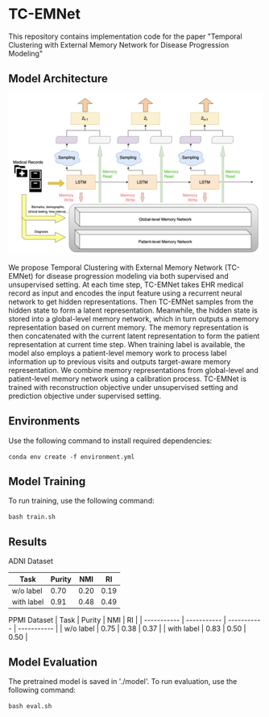 # TC-EMNet

This repository contains implementation code for the paper "Temporal Clustering with External Memory Network for Disease Progression Modeling"

## Model Architecture

<img src="framework.png" width="800" />

 We propose Temporal Clustering with External Memory Network (TC-EMNet) for disease progression modeling via both supervised and unsupervised setting. At each time step, TC-EMNet takes EHR medical record as input and encodes the input feature using a recurrent neural network to get hidden representations. Then TC-EMNet samples from the hidden state to form a latent representation. Meanwhile, the hidden state is stored into a global-level memory network, which in turn outputs a memory representation based on current memory. The memory representation is then concatenated with the current latent representation to form the patient representation at current time step. When training label is available, the model also employs a patient-level memory work to process label information up to previous visits and outputs target-aware memory representation. We combine memory representations from global-level and patient-level memory network using a calibration process. TC-EMNet is trained with reconstruction objective under unsupervised setting and prediction objective under supervised setting.

 ## Environments

Use the following command to install required dependencies:

 `conda env create -f environment.yml`

## Model Training

To run training, use the following command:

`bash train.sh`

## Results
ADNI Dataset

| Task      | Purity | NMI | RI |
| ----------- | ----------- | ----------- | ----------- |
| w/o label | 0.70 | 0.20 | 0.19 |
| with label | 0.91 | 0.48 | 0.49 |

PPMI Dataset
| Task      | Purity | NMI | RI |
| ----------- | ----------- | ----------- | ----------- |
| w/o label | 0.75 | 0.38 | 0.37 |
| with label | 0.83 | 0.50 | 0.50 |

## Model Evaluation

The pretrained model is saved in './model'. To run evaluation, use the following command:

`bash eval.sh`